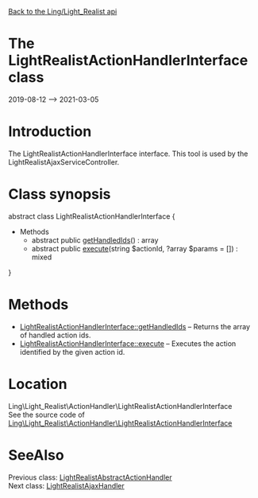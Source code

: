 [Back to the Ling/Light_Realist api](https://github.com/lingtalfi/Light_Realist/blob/master/doc/api/Ling/Light_Realist.md)



The LightRealistActionHandlerInterface class
================
2019-08-12 --> 2021-03-05






Introduction
============

The LightRealistActionHandlerInterface interface.
This tool is used by the LightRealistAjaxServiceController.



Class synopsis
==============


abstract class <span class="pl-k">LightRealistActionHandlerInterface</span>  {

- Methods
    - abstract public [getHandledIds](https://github.com/lingtalfi/Light_Realist/blob/master/doc/api/Ling/Light_Realist/ActionHandler/LightRealistActionHandlerInterface/getHandledIds.md)() : array
    - abstract public [execute](https://github.com/lingtalfi/Light_Realist/blob/master/doc/api/Ling/Light_Realist/ActionHandler/LightRealistActionHandlerInterface/execute.md)(string $actionId, ?array $params = []) : mixed

}






Methods
==============

- [LightRealistActionHandlerInterface::getHandledIds](https://github.com/lingtalfi/Light_Realist/blob/master/doc/api/Ling/Light_Realist/ActionHandler/LightRealistActionHandlerInterface/getHandledIds.md) &ndash; Returns the array of handled action ids.
- [LightRealistActionHandlerInterface::execute](https://github.com/lingtalfi/Light_Realist/blob/master/doc/api/Ling/Light_Realist/ActionHandler/LightRealistActionHandlerInterface/execute.md) &ndash; Executes the action identified by the given action id.





Location
=============
Ling\Light_Realist\ActionHandler\LightRealistActionHandlerInterface<br>
See the source code of [Ling\Light_Realist\ActionHandler\LightRealistActionHandlerInterface](https://github.com/lingtalfi/Light_Realist/blob/master/ActionHandler/LightRealistActionHandlerInterface.php)



SeeAlso
==============
Previous class: [LightRealistAbstractActionHandler](https://github.com/lingtalfi/Light_Realist/blob/master/doc/api/Ling/Light_Realist/ActionHandler/LightRealistAbstractActionHandler.md)<br>Next class: [LightRealistAjaxHandler](https://github.com/lingtalfi/Light_Realist/blob/master/doc/api/Ling/Light_Realist/AjaxHandler/LightRealistAjaxHandler.md)<br>
